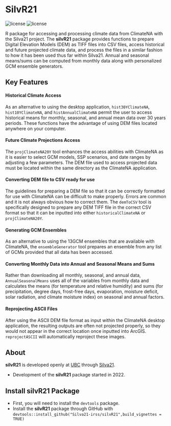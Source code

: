 # SilvR21 
![license](https://img.shields.io/badge/License-R--package-green) 
![license](https://img.shields.io/badge/Topic-Climatology-yellowgreen) 

R package for accessing and processing climate data from ClimateNA with the Silva21 project.
The **silvR21** package provides functions to prepare Digital Elevation Models (DEM) as TIFF files into CSV files, access historical and future projected climate data, and process the files in a similar fashion to how it has been used thus far within Silva21. Annual and seasonal means/sums can be computed from monthly data along with personalized GCM ensemble generators.

## Key Features
#### Historical Climate Access
As an alternative to using the desktop application, `hist30YClimateNA`, `hist10YClimateNA`, and `histAnnualClimateNA` permit the user to access historical means for monthly, seasonal, and annual mean data over 30 years periods. These functions have the advantage of using DEM files located anywhere on your computer.
#### Future Climate Projections Access
The `projClimateNA20Y` tool enhances the access abilities with ClimateNA as it is easier to select GCM models, SSP scenarios, and date ranges by adjusting a few parameters. The DEM file used to access projected data must be located within the same directory as the ClimateNA application.
#### Converting DEM file to CSV ready for use
The guidelines for preparing a DEM file so that it can be correctly formatted for use with ClimateNA can be difficult to make properly. Errors are common and it is not always obvious how to correct them. The `demToCSV` tool is specifically designed to prepare any DEM TIFF file in the correct CSV format so that it can be inputted into either `historicalClimateNA` or `projClimateNA20Y`.
#### Generating GCM Ensembles
As an alternative to using the 13GCM ensembles that are available with ClimateNA, the `ensembleGenerator` tool prepares an ensemble from any list of GCMs provided that all data has been accessed.
#### Converting Monthly Data into Annual and Seasonal Means and Sums
Rather than downloading all monthly, seasonal, and annual data, `AnnualSeasonalMeans` uses all of the variables from monthly data and calculates the means (for temperature and relative humidity) and sums (for precipitation, degree days, frost-free days, evaporation, moisture deficit, solar radiation, and climate moisture index) on seasonal and annual factors.
#### Reprojecting ASCII Files
After using the ASCII DEM file format as input within the ClimateNA desktop application, the resulting outputs are often not projected properly, so they would not appear in the correct location once inputted into ArcGIS. `reprojectASCII` will automatically reproject these images.

## About
**silvR21** is developed openly at [UBC](https://www.ubc.ca/) through [Silva21](https://www.silva21.com/).
* Development of the **silvR21** package started in 2022.

## Install **silvR21** Package
* First, you will need to install the `devtools` package.
* Install the **silvR21** package through GitHub with `devtools::install_github("Silva21-irss/silvR21",build_vignettes = TRUE)`
